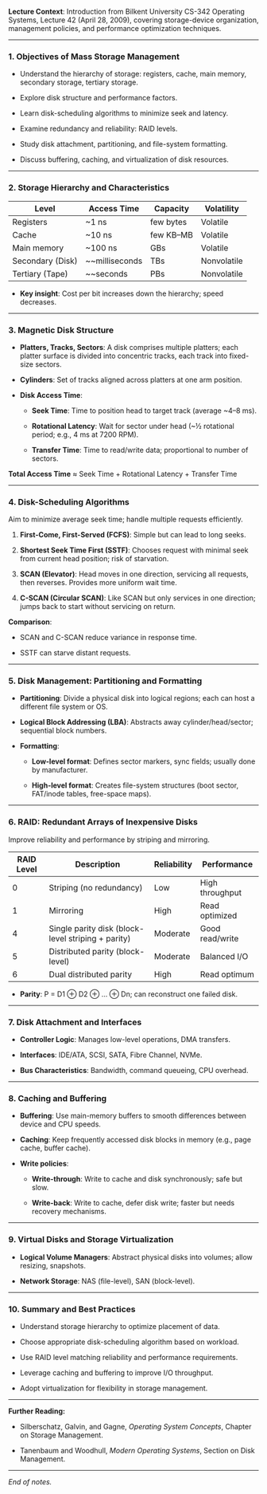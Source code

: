 

**Lecture Context**: Introduction from Bilkent University CS-342 Operating Systems, Lecture 42 (April 28, 2009), covering storage-device organization, management policies, and performance optimization techniques.

---

### 1. Objectives of Mass Storage Management

- Understand the hierarchy of storage: registers, cache, main memory, secondary storage, tertiary storage.
    
- Explore disk structure and performance factors.
    
- Learn disk-scheduling algorithms to minimize seek and latency.
    
- Examine redundancy and reliability: RAID levels.
    
- Study disk attachment, partitioning, and file-system formatting.
    
- Discuss buffering, caching, and virtualization of disk resources.
    

---

### 2. Storage Hierarchy and Characteristics

|Level|Access Time|Capacity|Volatility|
|---|---|---|---|
|Registers|~1 ns|few bytes|Volatile|
|Cache|~10 ns|few KB–MB|Volatile|
|Main memory|~100 ns|GBs|Volatile|
|Secondary (Disk)|~~milliseconds|TBs|Nonvolatile|
|Tertiary (Tape)|~~seconds|PBs|Nonvolatile|

- **Key insight**: Cost per bit increases down the hierarchy; speed decreases.
    

---

### 3. Magnetic Disk Structure

- **Platters, Tracks, Sectors**: A disk comprises multiple platters; each platter surface is divided into concentric tracks, each track into fixed-size sectors.
    
- **Cylinders**: Set of tracks aligned across platters at one arm position.
    
- **Disk Access Time**:
    
    - **Seek Time**: Time to position head to target track (average ~4–8 ms).
        
    - **Rotational Latency**: Wait for sector under head (~½ rotational period; e.g., 4 ms at 7200 RPM).
        
    - **Transfer Time**: Time to read/write data; proportional to number of sectors.
        

**Total Access Time** ≈ Seek Time + Rotational Latency + Transfer Time

---

### 4. Disk-Scheduling Algorithms

Aim to minimize average seek time; handle multiple requests efficiently.

1. **First-Come, First-Served (FCFS)**: Simple but can lead to long seeks.
    
2. **Shortest Seek Time First (SSTF)**: Chooses request with minimal seek from current head position; risk of starvation.
    
3. **SCAN (Elevator)**: Head moves in one direction, servicing all requests, then reverses. Provides more uniform wait time.
    
4. **C-SCAN (Circular SCAN)**: Like SCAN but only services in one direction; jumps back to start without servicing on return.
    

**Comparison**:

- SCAN and C-SCAN reduce variance in response time.
    
- SSTF can starve distant requests.
    

---

### 5. Disk Management: Partitioning and Formatting

- **Partitioning**: Divide a physical disk into logical regions; each can host a different file system or OS.
    
- **Logical Block Addressing (LBA)**: Abstracts away cylinder/head/sector; sequential block numbers.
    
- **Formatting**:
    
    - **Low-level format**: Defines sector markers, sync fields; usually done by manufacturer.
        
    - **High-level format**: Creates file-system structures (boot sector, FAT/inode tables, free-space maps).
        

---

### 6. RAID: Redundant Arrays of Inexpensive Disks

Improve reliability and performance by striping and mirroring.

|RAID Level|Description|Reliability|Performance|
|---|---|---|---|
|0|Striping (no redundancy)|Low|High throughput|
|1|Mirroring|High|Read optimized|
|4|Single parity disk (block-level striping + parity)|Moderate|Good read/write|
|5|Distributed parity (block-level)|Moderate|Balanced I/O|
|6|Dual distributed parity|High|Read optimum|

- **Parity**: P = D1 ⊕ D2 ⊕ … ⊕ Dn; can reconstruct one failed disk.
    

---

### 7. Disk Attachment and Interfaces

- **Controller Logic**: Manages low-level operations, DMA transfers.
    
- **Interfaces**: IDE/ATA, SCSI, SATA, Fibre Channel, NVMe.
    
- **Bus Characteristics**: Bandwidth, command queueing, CPU overhead.
    

---

### 8. Caching and Buffering

- **Buffering**: Use main-memory buffers to smooth differences between device and CPU speeds.
    
- **Caching**: Keep frequently accessed disk blocks in memory (e.g., page cache, buffer cache).
    
- **Write policies**:
    
    - **Write-through**: Write to cache and disk synchronously; safe but slow.
        
    - **Write-back**: Write to cache, defer disk write; faster but needs recovery mechanisms.
        

---

### 9. Virtual Disks and Storage Virtualization

- **Logical Volume Managers**: Abstract physical disks into volumes; allow resizing, snapshots.
    
- **Network Storage**: NAS (file-level), SAN (block-level).
    

---

### 10. Summary and Best Practices

- Understand storage hierarchy to optimize placement of data.
    
- Choose appropriate disk-scheduling algorithm based on workload.
    
- Use RAID level matching reliability and performance requirements.
    
- Leverage caching and buffering to improve I/O throughput.
    
- Adopt virtualization for flexibility in storage management.
    

---

**Further Reading:**

- Silberschatz, Galvin, and Gagne, _Operating System Concepts_, Chapter on Storage Management.
    
- Tanenbaum and Woodhull, _Modern Operating Systems_, Section on Disk Management.
    

---

_End of notes._